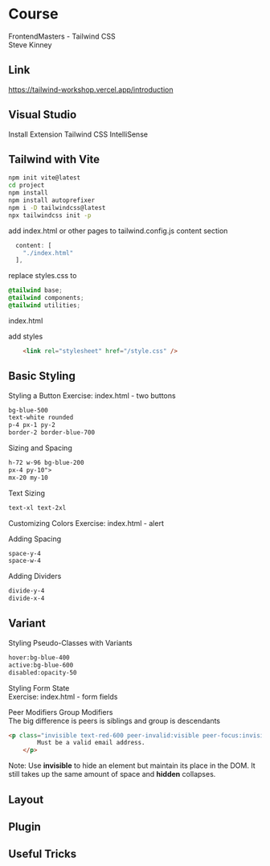 # Course

FrontendMasters - Tailwind CSS  
Steve Kinney  

## Link

https://tailwind-workshop.vercel.app/introduction

## Visual Studio

Install Extension Tailwind CSS IntelliSense

## Tailwind with Vite

```bash
npm init vite@latest
cd project
npm install
npm install autoprefixer
npm i -D tailwindcss@latest
npx tailwindcss init -p
```

add index.html or other pages to tailwind.config.js content section

```js
  content: [
    "./index.html"
  ],
```

replace styles.css to

```css
@tailwind base;
@tailwind components;
@tailwind utilities;
```

index.html

add styles 

```html
    <link rel="stylesheet" href="/style.css" />
```

## Basic Styling

Styling a Button 
Exercise: index.html - two buttons

```html
bg-blue-500
text-white rounded
p-4 px-1 py-2
border-2 border-blue-700
```

Sizing and Spacing 
```html
h-72 w-96 bg-blue-200 
px-4 py-10">
mx-20 my-10
```

Text Sizing 
```html
text-xl text-2xl
```

Customizing Colors
Exercise: index.html - alert

Adding Spacing 

```html
space-y-4
space-w-4
```

Adding Dividers 

```html
divide-y-4
divide-x-4
```
## Variant

Styling Pseudo-Classes with Variants

```html
hover:bg-blue-400
active:bg-blue-600
disabled:opacity-50
```

Styling Form State  
Exercise: index.html - form fields

Peer Modifiers Group Modifiers  
The big difference is peers is siblings and group is descendants

```html
<p class="invisible text-red-600 peer-invalid:visible peer-focus:invisible">
		Must be a valid email address.
	</p>
```

Note: Use **invisible** to hide an element but maintain its place in the DOM. It still takes up the same amount of space and **hidden** collapses. 

## Layout

## Plugin

## Useful Tricks

